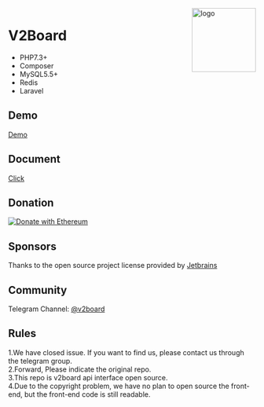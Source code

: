 <img src="https://avatars.githubusercontent.com/u/56885001?s=200&v=4" alt="logo" width="130" height="130" align="right"/>

# **V2Board**

- PHP7.3+
- Composer
- MySQL5.5+
- Redis
- Laravel

## Demo
[Demo](https://v2board.com)

## Document
[Click](https://docs.v2board.com)

## Donation
[![Donate with Ethereum](https://en.cryptobadges.io/badge/big/0x41dea6134d6Bf4f78cD88C71666144315573c9d3?showBalance=true)](https://en.cryptobadges.io/donate/0x41dea6134d6Bf4f78cD88C71666144315573c9d3)

## Sponsors
Thanks to the open source project license provided by [Jetbrains](https://www.jetbrains.com/)

## Community
Telegram Channel: [@v2board](https://t.me/v2board)  

## Rules
1.We have closed issue. If you want to find us, please contact us through the telegram group.  
2.Forward, Please indicate the original repo.  
3.This repo is v2board api interface open source.  
4.Due to the copyright problem, we have no plan to open source the front-end, but the front-end code is still readable.